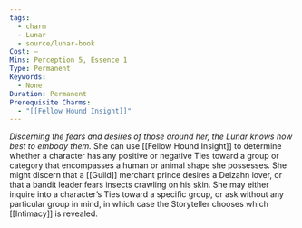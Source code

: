 ```yaml
---
tags:
  - charm
  - Lunar
  - source/lunar-book
Cost: —
Mins: Perception 5, Essence 1
Type: Permanent
Keywords:
  - None
Duration: Permanent
Prerequisite Charms:
  - "[[Fellow Hound Insight]]"
---
```

*Discerning the fears and desires of those around her, the Lunar knows how best to embody them.*
She can use [[Fellow Hound Insight]] to determine whether a character has any positive or negative Ties toward a group or category that encompasses a human or animal shape she possesses. She might discern that a [[Guild]] merchant prince desires a Delzahn lover, or that a bandit leader fears insects crawling on his skin. She may either inquire into a character’s Ties toward a specific group, or ask without any particular group in mind, in which case the Storyteller chooses which [[Intimacy]] is revealed.